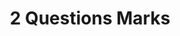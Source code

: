 ---
pid: CH997
title: 2 Questions Marks
location_transcription: Anywhere
zipcode: '19143'
outside_phl: 
neighborhood: University City
age: '27'
age_range: 20-29
instagram: 
image_file_name: CH_997.jpg
proposal_transcription: The purpose of the monument is to question everything at a
  balance.  The purpose of questioning is to achieve a state of Balance no matter
  how impossible it might seem at times
topic: Unknown
topic_summary: '0'
type: Other No Form
keywords_other: Question, Balance
credit: 
image_labels: 
twitter: Abu. Shafi 2
facebook: 
permalink: "/monuments/ch997/"
layout: item-page
---